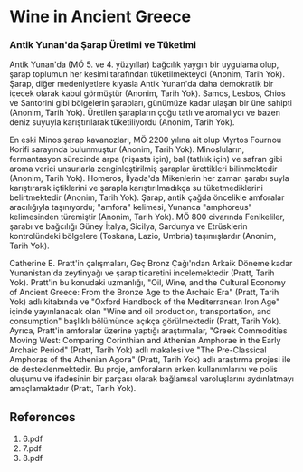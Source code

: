 # Wine in Ancient Greece

### Antik Yunan'da Şarap Üretimi ve Tüketimi

Antik Yunan'da (MÖ 5. ve 4. yüzyıllar) bağcılık yaygın bir uygulama olup, şarap toplumun her kesimi tarafından tüketilmekteydi (Anonim, Tarih Yok). Şarap, diğer medeniyetlere kıyasla Antik Yunan'da daha demokratik bir içecek olarak kabul görmüştür (Anonim, Tarih Yok). Samos, Lesbos, Chios ve Santorini gibi bölgelerin şarapları, günümüze kadar ulaşan bir üne sahipti (Anonim, Tarih Yok). Üretilen şarapların çoğu tatlı ve aromalıydı ve bazen deniz suyuyla karıştırılarak tüketiliyordu (Anonim, Tarih Yok).

En eski Minos şarap kavanozları, MÖ 2200 yılına ait olup Myrtos Fournou Korifi sarayında bulunmuştur (Anonim, Tarih Yok). Minosluların, fermantasyon sürecinde arpa (nişasta için), bal (tatlılık için) ve safran gibi aroma verici unsurlarla zenginleştirilmiş şaraplar ürettikleri bilinmektedir (Anonim, Tarih Yok). Homeros, İlyada'da Mikenlerin her zaman şarabı suyla karıştırarak içtiklerini ve şarapla karıştırılmadıkça su tüketmediklerini belirtmektedir (Anonim, Tarih Yok). Şarap, antik çağda öncelikle amforalar aracılığıyla taşınıyordu; "amfora" kelimesi, Yunanca "amphoreus" kelimesinden türemiştir (Anonim, Tarih Yok). MÖ 800 civarında Fenikeliler, şarabı ve bağcılığı Güney İtalya, Sicilya, Sardunya ve Etrüsklerin kontrolündeki bölgelere (Toskana, Lazio, Umbria) taşımışlardır (Anonim, Tarih Yok).

Catherine E. Pratt'in çalışmaları, Geç Bronz Çağı'ndan Arkaik Döneme kadar Yunanistan'da zeytinyağı ve şarap ticaretini incelemektedir (Pratt, Tarih Yok). Pratt'in bu konudaki uzmanlığı, "Oil, Wine, and the Cultural Economy of Ancient Greece: From the Bronze Age to the Archaic Era" (Pratt, Tarih Yok) adlı kitabında ve "Oxford Handbook of the Mediterranean Iron Age" içinde yayınlanacak olan "Wine and oil production, transportation, and consumption" başlıklı bölümünde açıkça görülmektedir (Pratt, Tarih Yok). Ayrıca, Pratt'in amforalar üzerine yaptığı araştırmalar, "Greek Commodities Moving West: Comparing Corinthian and Athenian Amphorae in the Early Archaic Period" (Pratt, Tarih Yok) adlı makalesi ve "The Pre-Classical Amphoras of the Athenian Agora" (Pratt, Tarih Yok) adlı araştırma projesi ile de desteklenmektedir. Bu proje, amforaların erken kullanımlarını ve polis oluşumu ve ifadesinin bir parçası olarak bağlamsal varoluşlarını aydınlatmayı amaçlamaktadır (Pratt, Tarih Yok).


## References

1. 6.pdf
2. 7.pdf
3. 8.pdf
